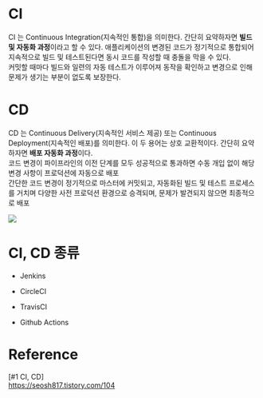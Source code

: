# CI
CI 는 Continuous Integration(지속적인 통합)을 의미한다. 간단히 요약하자면 **빌드 및 자동화 과정**이라고 할 수 있다. 애플리케이션의 변경된 코드가 정기적으로 통합되어 지속적으로 빌드 및 테스트된다면 동시 코드를 작성할 때 충돌을 막을 수 있다.<br>
커밋할 때마다 빌드와 일련의 자동 테스트가 이루어져 동작을 확인하고 변경으로 인해 문제가 생기는 부분이 없도록 보장한다.

# CD
CD 는 Continuous Delivery(지속적인 서비스 제공) 또는 Continuous Deployment(지속적인 배포)를 의미한다. 이 두 용어는 상호 교환적이다. 간단히 요약하자면 **배포 자동화 과정**이다.<br>
코드 변경이 파이프라인의 이전 단계를 모두 성공적으로 통과하면 수동 개입 없이 해당 변경 사항이 프로덕션에 자동으로 배포<br>
간단한 코드 변경이 정기적으로 마스터에 커밋되고, 자동화된 빌드 및 테스트 프로세스를 거치며 다양한 사전 프로덕션 환경으로 승격되며, 문제가 발견되지 않으면 최종적으로 배포

<img src="https://img1.daumcdn.net/thumb/R1280x0/?scode=mtistory2&fname=https%3A%2F%2Fblog.kakaocdn.net%2Fdn%2FckMQmf%2FbtreLLPDmsL%2FtoxwM0zsTV38PrftEhmbt1%2Fimg.png">

# CI, CD 종류
- Jenkins

- CircleCI

- TravisCI

- Github Actions

# Reference
[#1 CI, CD]<br>
https://seosh817.tistory.com/104